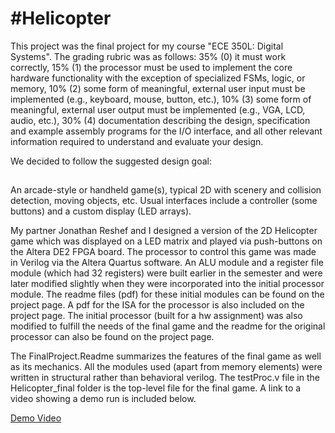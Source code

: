 #Helicopter
==========


This project was the final project for my course "ECE 350L: Digital Systems". The grading rubric was as follows:
35% (0) it must work correctly,
15% (1) the processor must be used to implement the core hardware functionality with the exception of specialized FSMs, logic, or memory,
10% (2) some form of meaningful, external user input must be implemented (e.g., keyboard, mouse, button, etc.),
10% (3) some form of meaningful, external user output must be implemented (e.g., VGA, LCD, audio, etc.),
30% (4) documentation describing the design, specification and example assembly programs for the I/O interface, and all other relevant information required to understand and evaluate your design.

We decided to follow the suggested design goal: 
## 
An arcade-style or handheld game(s), typical 2D with scenery and collision detection, moving objects, etc. Usual interfaces include a controller (some buttons) and a custom display (LED arrays).

My partner Jonathan Reshef and I designed a version of the 2D Helicopter game which was displayed on a LED matrix and played via push-buttons on the Altera DE2 FPGA board. The processor to control this game was made in Verilog via the Altera Quartus software. An ALU module and a register file module (which had 32 registers) were built earlier in the semester and were later modified slightly when they were incorporated into the initial processor module. The readme files (pdf) for these initial modules can be found on the project page. A pdf for the ISA for the processor is also included on the project page. The initial processor (built for a hw assignment) was also modified to fulfill the needs of the final game and the readme for the original processor can also be found on the project page.

The FinalProject.Readme summarizes the features of the final game as well as its mechanics. All the modules used (apart from memory elements) were written in structural rather than behavioral verilog. The testProc.v file in the Helicopter_final folder is the top-level file for the final game. A link to a video showing a demo run is included below. 

[Demo Video](https://drive.google.com/file/d/0BztExegssaFSTWpSWnlGeU1qYms/edit?usp=sharing)
